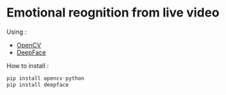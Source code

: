 # Emotional reognition from live video

Using :
- [OpenCV](https://pypi.org/project/opencv-python/)
- [DeepFace](https://github.com/serengil/deepface)

How to install :
```python
pip install opencv-python
pip install deepface
```
